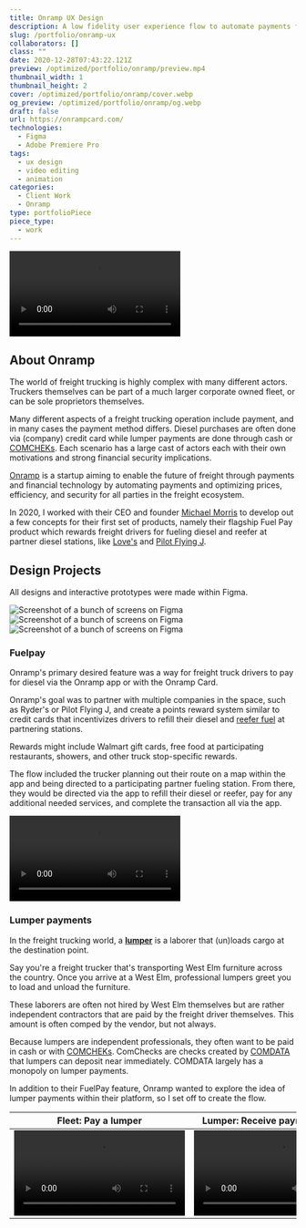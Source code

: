 ```yaml
---
title: Onramp UX Design
description: A low fidelity user experience flow to automate payments for drivers in the freight ecosystem and reward drivers.
slug: /portfolio/onramp-ux
collaborators: []
class: ""
date: 2020-12-28T07:43:22.121Z
preview: /optimized/portfolio/onramp/preview.mp4
thumbnail_width: 1
thumbnail_height: 2
cover: /optimized/portfolio/onramp/cover.webp
og_preview: /optimized/portfolio/onramp/og.webp
draft: false
url: https://onrampcard.com/
technologies:
  - Figma
  - Adobe Premiere Pro
tags:
  - ux design
  - video editing
  - animation
categories:
  - Client Work
  - Onramp
type: portfolioPiece
piece_type:
  - work
---
```


![Video of a mobile UX flow for fueling a freight truck](/optimized/portfolio/onramp/fuelpay.mp4)

## About Onramp

The world of freight trucking is highly complex with many different actors. Truckers themselves can be part of a much larger corporate owned fleet, or can be sole proprietors themselves.

Many different aspects of a freight trucking operation include payment, and in many cases the payment method differs. Diesel purchases are often done via (company) credit card while lumper payments are done through cash or [COMCHEKs](https://www.comdata.com/products-services/comchek/). Each scenario has a large cast of actors each with their own motivations and strong financial security implications.

[Onramp](https://onrampcard.com/) is a startup aiming to enable the future of freight through payments and financial technology by automating payments and optimizing prices, efficiency, and security for all parties in the freight ecosystem.

In 2020, I worked with their CEO and founder [Michael Morris](https://www.linkedin.com/in/mdbmorris/) to develop out a few concepts for their first set of products, namely their flagship Fuel Pay product which rewards freight drivers for fueling diesel and reefer at partner diesel stations, like [Love's](https://www.loves.com/) and [Pilot Flying J](https://pilotflyingj.com/).

## Design Projects

All designs and interactive prototypes were made within Figma.

![Screenshot of a bunch of screens on Figma](/optimized/portfolio/onramp/pilotflyingj_figma.webp)
![Screenshot of a bunch of screens on Figma](/optimized/portfolio/onramp/figma.webp)
![Screenshot of a bunch of screens on Figma](/optimized/portfolio/onramp/cover.webp)


### Fuelpay

Onramp's primary desired feature was a way for freight truck drivers to pay for diesel via the Onramp app or with the Onramp Card.

Onramp's goal was to partner with multiple companies in the space, such as Ryder's or Pilot Flying J, and create a points reward system similar to credit cards that incentivizes drivers to refill their diesel and [reefer fuel](https://fosterfuels.com/reefer-trailer-fueling-services) at partnering stations.

Rewards might include Walmart gift cards, free food at participating restaurants, showers, and other truck stop-specific rewards.

The flow included the trucker planning out their route on a map within the app and being directed to a participating partner fueling station. From there, they would be directed via the app to refill their diesel or reefer, pay for any additional needed services, and complete the transaction all via the app.

![Video of a mobile UX flow for fueling a freight truck](/optimized/portfolio/onramp/fuelpay.mp4)


### Lumper payments

In the freight trucking world, a [**lumper**](https://www.relaypayments.com/blog/what-is-a-lumper-and-lumper-payment) is a laborer that (un)loads cargo at the destination point.

Say you're a freight trucker that's transporting West Elm furniture across the country. Once you arrive at a West Elm, professional lumpers greet you to load and unload the furniture.

These laborers are often not hired by West Elm themselves but are rather independent contractors that are paid by the freight driver themselves. This amount is often comped by the vendor, but not always.

Because lumpers are independent professionals, they often want to be paid in cash or with [COMCHEKs](https://www.comdata.com/products-services/comchek/). ComChecks are checks created by [COMDATA](https://www.comdata.com/) that lumpers can deposit near immediately. COMDATA largely has a monopoly on lumper payments.

In addition to their FuelPay feature, Onramp wanted to explore the idea of lumper payments within their platform, so I set off to create the flow.

| Fleet: Pay a lumper | Lumper: Receive payment via SMS | Lumper: Receive payment via Email |
| -- | -- | -- | 
| ![](/optimized/portfolio/onramp/EM-PayLumper.mp4) | ![](/optimized/portfolio/onramp/EM-LumperSMS.mp4) | ![](/optimized/portfolio/onramp/EM-LumperEmail.mp4) |
